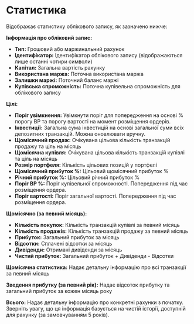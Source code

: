 # **Статистика**

Відображає статистику облікового запису, як зазначено нижче:

**Інформація про обліковий запис:**
- **Тип:** Грошовий або маржинальний рахунок
- **Ідентифікатор:** Ідентифікатор облікового запису (відображаються лише останні чотири символи)
- **Капітал:** Загальна вартість рахунку
- **Використана маржа:** Поточна використана маржа
- **Залишки маржі:** Поточний баланс маржі
- **Купівська спроможність:** Поточна купівельна спроможність для облікового запису

**Цілі:**
- **Поріг увімкнення:** Увімкнути поріг для попередження на основі % порогу BP та порогу вартості на момент розміщення ордерів.
- **Інвестиції:** Загальна сума інвестицій на основі загальної суми всіх депозитних транзакцій. Можна оновлювати вручну.
- **Щомісячний продаж:** Очікувана цільова кількість транзакцій продажу та ціль на місяць
- **Щомісячна купівля:** Очікувана цільова кількість транзакцій купівлі та ціль на місяць
- **Розмір портфеля:** Кількість цільових позицій у портфелі
- **Щомісячний прибуток %:** Цільовий щомісячний прибуток %
- **Річний прибуток %:** Цільовий річний прибуток %
- **Поріг BP %:** Поріг купівельної спроможності. Попередження під час розміщення ордера.
- **Поріг вартості:** Поріг загальної вартості. Попередження під час розміщення ордера.

**Щомісячно (за певний місяць):**
- **Кількість покупок:** Кількість транзакцій купівлі за певний місяць
- **Кількість продажів:** Кількість транзакцій продажу за певний місяць
- **Прибуток:** Загальний прибуток за місяць
- **Відсотки:** Сплачені відсотки за місяць
- **Дивіденди:** Отримані дивіденди за місяць
- **Чистий прибуток:** Загальний прибуток + Дивіденди - Відсотки

**Щомісячна статистика:**
Надає детальну інформацію про всі транзакції за певний місяць

**Зведення прибутку (за певний рік):**
Надає відсоток прибутку та загальний прибуток за кожен місяць року

**Всього:**
Надає детальну інформацію про конкретні рахунки з початку.
Зверніть увагу, що ця інформація базується на чистій історії, доступній для рахунку (за замовчуванням 5 років).

